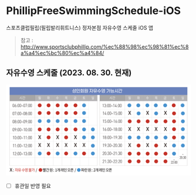 # PhillipFreeSwimmingSchedule-iOS

스포츠클럽필립(필립발리휘트니스) 정자본점 자유수영 스케줄 iOS 앱

> 참고 : http://www.sportsclubphillip.com/%ec%88%98%ec%98%81%ec%8a%a4%ec%bc%80%ec%a4%84/

## 자유수영 스케줄 (2023. 08. 30. 현재)

![자유수영 스케줄](schedule_20230830.png)

- [ ] 휴관일 반영 필요
